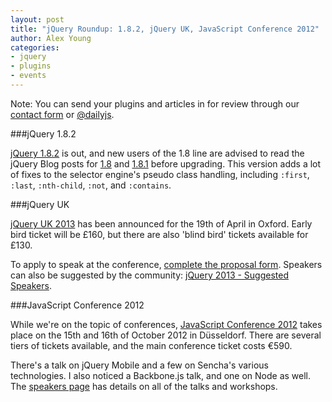 ```yaml
---
layout: post
title: "jQuery Roundup: 1.8.2, jQuery UK, JavaScript Conference 2012"
author: Alex Young
categories:
- jquery
- plugins
- events
---
```


<div class="intro">
Note: You can send your plugins and articles in for review through our <a href="/contact.html">contact form</a> or <a href="http://twitter.com/dailyjs">@dailyjs</a>.
</div>

###jQuery 1.8.2

[jQuery 1.8.2](http://blog.jquery.com/2012/09/20/jquery-1-8-2-released/) is out, and new users of the 1.8 line are advised to read the jQuery Blog posts for [1.8](http://blog.jquery.com/2012/08/09/jquery-1-8-released/) and [1.8.1](http://blog.jquery.com/2012/08/30/jquery-1-8-1-released/) before upgrading.  This version adds a lot of fixes to the selector engine's pseudo class handling, including `:first`, `:last`, `:nth-child`, `:not`, and `:contains`.

###jQuery UK

[jQuery UK 2013](http://blog.jquery.com/2012/09/19/jquery-uk-2013/) has been announced for the 19th of April in Oxford.  Early bird ticket will be &pound;160, but there are also 'blind bird' tickets available for &pound;130.

To apply to speak at the conference, [complete the proposal form](https://jqueryuk2013.busyconf.com/proposals/new).  Speakers can also be suggested by the community: [jQuery 2013 - Suggested Speakers](https://docs.google.com/spreadsheet/viewform?formkey=dC14WVhfSjdBMTU0ZUNYR2xpZVdzc3c6MQ#gid=0).

###JavaScript Conference 2012

While we're on the topic of conferences, [JavaScript Conference 2012](http://www.javascript-conference.com/) takes place on the 15th and 16th of October 2012 in Düsseldorf.  There are several tiers of tickets available, and the main conference ticket costs &euro;590.

There's a talk on jQuery Mobile and a few on Sencha's various technologies.  I also noticed a Backbone.js talk, and one on Node as well.  The [speakers page](http://www.javascript-conference.com/speakers) has details on all of the talks and workshops.
